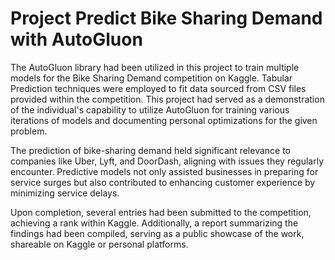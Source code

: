 # Project Predict Bike Sharing Demand with AutoGluon
The AutoGluon library had been utilized in this project to train multiple models for the Bike Sharing Demand competition on Kaggle. Tabular Prediction techniques were employed to fit data sourced from CSV files provided within the competition. This project had served as a demonstration of the individual's capability to utilize AutoGluon for training various iterations of models and documenting personal optimizations for the given problem.

The prediction of bike-sharing demand held significant relevance to companies like Uber, Lyft, and DoorDash, aligning with issues they regularly encounter. Predictive models not only assisted businesses in preparing for service surges but also contributed to enhancing customer experience by minimizing service delays.

Upon completion, several entries had been submitted to the competition, achieving a rank within Kaggle. Additionally, a report summarizing the findings had been compiled, serving as a public showcase of the work, shareable on Kaggle or personal platforms.
